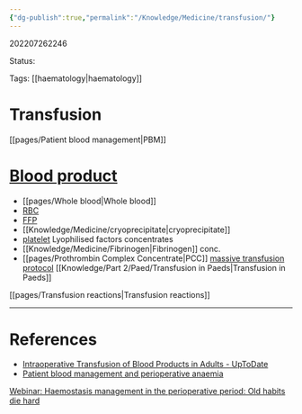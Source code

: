 ```yaml
---
{"dg-publish":true,"permalink":"/Knowledge/Medicine/transfusion/"}
---
```



202207262246

Status: 

Tags: [[haematology\|haematology]]

# Transfusion
[[pages/Patient blood management\|PBM]]
# [Blood product](transfusion.md)
- [[pages/Whole blood\|Whole blood]]
- [RBC](Red%20Blood%20Cell.md)
- [FFP](Fresh%20Frozen%20Plasma.md)
- [[Knowledge/Medicine/cryoprecipitate\|cryoprecipitate]]
- [platelet](platelet.md)
Lyophilised factors concentrates
- [[Knowledge/Medicine/Fibrinogen\|Fibrinogen]] conc.
- [[pages/Prothrombin Complex Concentrate\|PCC]]
[massive transfusion protocol](massive%20transfusion%20protocol.md)
[[Knowledge/Part 2/Paed/Transfusion in Paeds\|Transfusion in Paeds]]


[[pages/Transfusion reactions\|Transfusion reactions]]

___
# References
- [Intraoperative Transfusion of Blood Products in Adults - UpToDate](Reference%20notes/Readwise/Articles/Intraoperative%20Transfusion%20of%20Blood%20Products%20in%20Adults%20-%20UpToDate.md)
- [Patient blood management and perioperative anaemia](Reference%20notes/zotero/Thakrar.etal2017.md)

[Webinar: Haemostasis management in the perioperative period: Old habits die hard](https://www.youtube.com/watch?v=BmVa4rtbemo&ab_channel=WFSA)


